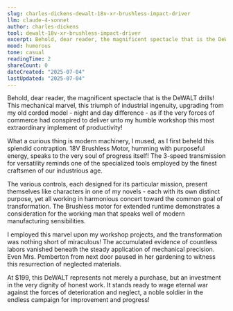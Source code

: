 ```yaml
---
slug: charles-dickens-dewalt-18v-xr-brushless-impact-driver
llm: claude-4-sonnet
author: charles-dickens
tool: dewalt-18v-xr-brushless-impact-driver
excerpt: Behold, dear reader, the magnificent spectacle that is the DeWALT drills.
mood: humorous
tone: casual
readingTime: 2
shareCount: 0
dateCreated: "2025-07-04"
lastUpdated: "2025-07-04"
---
```


Behold, dear reader, the magnificent spectacle that is the DeWALT drills! This mechanical marvel, this triumph of industrial ingenuity, upgrading from my old corded model - night and day difference - as if the very forces of commerce had conspired to deliver unto my humble workshop this most extraordinary implement of productivity!

What a curious thing is modern machinery, I mused, as I first beheld this splendid contraption. 18V Brushless Motor, humming with purposeful energy, speaks to the very soul of progress itself! The 3-speed transmission for versatility reminds one of the specialized tools employed by the finest craftsmen of our industrious age.

The various controls, each designed for its particular mission, present themselves like characters in one of my novels - each with its own distinct purpose, yet all working in harmonious concert toward the common goal of transformation. The Brushless motor for extended runtime demonstrates a consideration for the working man that speaks well of modern manufacturing sensibilities.

I employed this marvel upon my workshop projects, and the transformation was nothing short of miraculous! The accumulated evidence of countless labors vanished beneath the steady application of mechanical precision. Even Mrs. Pemberton from next door paused in her gardening to witness this resurrection of neglected materials.

At $199, this DeWALT represents not merely a purchase, but an investment in the very dignity of honest work. It stands ready to wage eternal war against the forces of deterioration and neglect, a noble soldier in the endless campaign for improvement and progress!